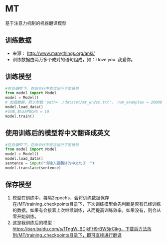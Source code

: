 # MT
基于注意力机制的机器翻译模型


## 训练数据
* 来源： http://www.manythings.org/anki/
* 训练数据由两万多个成对的语句组成，如：I love you. 我爱你。
## 训练模型
```python
#在目录MT下，在命令行中依次运行下面语句
from model import Model
model = Model()
# 加载数据，默认参数：path='./dataset/mt_en2ch.txt'， num_examples = 20000, batch_size=64
model.load_data()
#训练,默认EPOCHS = 10
model.train()
```

## 使用训练后的模型将中文翻译成英文
```python
#在目录MT下，在命令行中依次运行下面语句
from model import Model
model = Model()
model.load_data()
sentence = input("请输入要翻译的中文句子：")
model.translate(sentence)
```

## 保存模型
1. 模型在训练中，每隔2epochs，会将训练数据保存在/MT/training_checkpoints目录下，下次训练模型会先判断是否有已经训练的数据，如果有会接着上次继续训练，从而提高训练效率，如果没有，则会从零开始训练。
2. 这是我训练后的模型：https://pan.baidu.com/s/1TngW_BDjkFH9rBW5jrCikg，下载后方法放到/MT/training_checkpoints目录下，即可直接进行翻译

